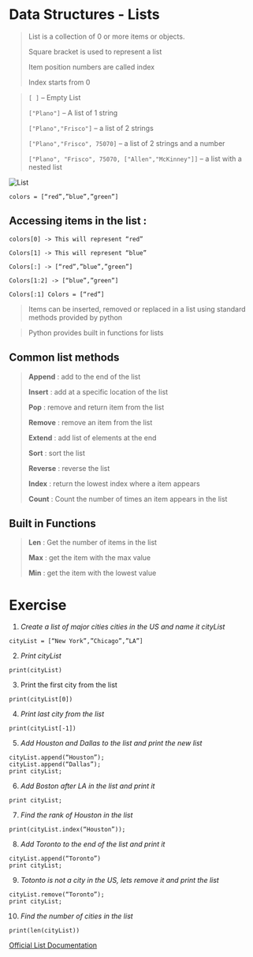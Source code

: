 


# Data Structures - Lists

> List is a collection of 0 or more items or objects.
>
> Square bracket is used to represent a list
>
> Item position numbers are called index
>
> Index starts from 0


> ```[ ]``` – Empty List
>
> ```["Plano"]``` – A list of 1 string
>
> ```["Plano","Frisco"]``` – a list of 2 strings
>
> ```["Plano","Frisco", 75070]``` – a list of 2 strings and a number
>
> ```["Plano", "Frisco", 75070, ["Allen","McKinney"]]``` – a list with a nested
> list


![List](https://github.com/soulzcore/iacc_python_2018/raw/master/week1/images/lists.png)

    colors = [“red”,”blue”,”green”]


## **Accessing items in the list :**

    colors[0] -> This will represent “red”

    Colors[1] -> This will represent “blue”

    Colors[:] -> [“red”,”blue”,”green”]

    Colors[1:2] -> [“blue”,”green”]

    Colors[:1] Colors = [“red”]



> Items can be inserted, removed or replaced in a list using standard
> methods provided by python

> Python provides built in functions for lists

## Common list methods

> **Append** : add to the end of the list
>
> **Insert** : add at a specific location of the list
>
> **Pop** : remove and return item from the list
>
> **Remove** : remove an item from the list
>
> **Extend** : add list of elements at the end
>
> **Sort** : sort the list
>
> **Reverse** : reverse the list
>
> **Index** : return the lowest index where a item appears
>
> **Count** : Count the number of times an item appears in the list



## Built in Functions


> **Len** : Get the number of items in the list
>
> **Max** : get the item with the max value
>
> **Min** : get the item with the lowest value




# Exercise


1.	*Create a list of major cities cities in the US and name it cityList*

```cityList = [“New York”,”Chicago”,”LA”]```

2.	*Print cityList*

```print(cityList)```

3.	Print the first city from the list

```print(cityList[0]) ```

4. *Print last city from the list*

```print(cityList[-1])```

5. *Add Houston and Dallas to the list and print the new list*

```
cityList.append(“Houston”);
cityList.append(“Dallas”);
print cityList;
```
6. *Add Boston after LA in the list and print it*

```cityList.insert(3,”Boston”)
print cityList;
```

7. *Find the rank of Houston in the list*

```print(cityList.index(“Houston”));```

8. *Add Toronto to the end of the list and print it*

```
cityList.append(“Toronto”)
print cityList;
```

9. *Totonto is not a city in the US, lets remove it and print the list*

```
cityList.remove(“Toronto”);
print cityList;
```

10.  *Find the number of cities in the list*

```print(len(cityList))```

[Official List Documentation](https://docs.python.org/2/library/stdtypes.html#sequence-types-str-unicode-list-tuple-bytearray-buffer-xrange)
